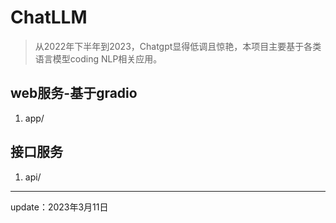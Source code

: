 # ChatLLM
> 从2022年下半年到2023，Chatgpt显得低调且惊艳，本项目主要基于各类语言模型coding NLP相关应用。

## web服务-基于gradio
1. app/

## 接口服务
1. api/


---
update：2023年3月11日